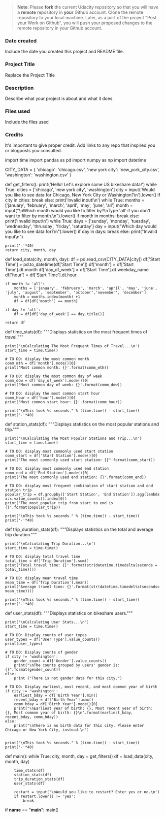 >**Note**: Please **fork** the current Udacity repository so that you will have a **remote** repository in **your** Github account. Clone the remote repository to your local machine. Later, as a part of the project "Post your Work on Github", you will push your proposed changes to the remote repository in your Github account.

### Date created
Include the date you created this project and README file.

### Project Title
Replace the Project Title

### Description
Describe what your project is about and what it does

### Files used
Include the files used

### Credits
It's important to give proper credit. Add links to any repo that inspired you or blogposts you consulted.

import time
import pandas as pd
import numpy as np
import datetime

CITY_DATA = { 'chicago': 'chicago.csv',
              'new york city': 'new_york_city.csv',
              'washington': 'washington.csv' }

def get_filters():
    print('Hello! Let\'s explore some US bikeshare data!')
    while True:
        cities = ['chicago', 'new york city', 'washington']
        city = input('Would you like to see data for Chicago, New York City or Washington?\n').lower()
        if city in cities:
            break
        else: 
            print('Invalid input!\n')
    while True:
        months = ['january', 'february', 'march', 'april', 'may', 'june', 'all']
        month = input("\nWhich month would you like to filter by?\nType 'all' if you don't want to filter by month.\n").lower()
        if month in months:
            break
        else:
            print('Invalid input\n')
    while True:
        days = ['sunday', 'monday', 'tuesday', 'wednesday', 'thrusday', 'friday', 'saturday']
        day = input("Which day would you like to see data for?\n").lower()
        if day in days:
            break
        else: 
            print("Invalid input\n")
        
    print('-'*40)
    return city, month, day


def load_data(city, month, day):
    df = pd.read_csv(CITY_DATA[city])
    df['Start Time'] = pd.to_datetime(df['Start Time'])
    df['month'] = df['Start Time'].dt.month
    df['day_of_week'] = df['Start Time'].dt.weekday_name
    df['hour'] = df['Start Time'].dt.hour
    
    if month != 'all':
        months = ['january', 'february', 'march', 'april', 'may', 'june', 'july', 'august', 'september', 'october','november', 'december']
        month = months.index(month) +1
        df = df[df['month'] == month]
    
    if day != 'all':
        df = df[df['day_of_week'] == day.title()]
    
    return df


def time_stats(df):
    """Displays statistics on the most frequent times of travel."""

    print('\nCalculating The Most Frequent Times of Travel...\n')
    start_time = time.time()

    # TO DO: display the most common month
    comm_mth = df['month'].mode()[0]
    print('Most common month: {}'.format(comm_mth))

    # TO DO: display the most common day of week
    comm_dow = df['day_of_week'].mode()[0]
    print('Most common day of week: {}'.format(comm_dow))
    
    # TO DO: display the most common start hour
    comm_hour = df['hour'].mode()[0]
    print('Most common start hour: {}'.format(comm_hour))

    print("\nThis took %s seconds." % (time.time() - start_time))
    print('-'*40)


def station_stats(df):
    """Displays statistics on the most popular stations and trip."""

    print('\nCalculating The Most Popular Stations and Trip...\n')
    start_time = time.time()

    # TO DO: display most commonly used start station
    comm_start = df['Start Station'].mode()[0] 
    print("The most commonly used start station: {}".format(comm_start))
    
    # TO DO: display most commonly used end station
    comm_end = df['End Station'].mode()[0]
    print("The most commonly used end station: {}".format(comm_end))

    # TO DO: display most frequent combination of start station and end station trip
    popular_trip = df.groupby(['Start Station', 'End Station']).agg(lambda x:x.value_counts().index[0])
    print("The most popular trip from start to end is {}".format(popular_trip))

    print("\nThis took %s seconds." % (time.time() - start_time))
    print('-'*40)


def trip_duration_stats(df):
    """Displays statistics on the total and average trip duration."""

    print('\nCalculating Trip Duration...\n')
    start_time = time.time()

    # TO DO: display total travel time
    total_time = df['Trip Duration'].sum()
    print('Total travel time: {}'.format(str(datetime.timedelta(seconds = total_time))))
    
    # TO DO: display mean travel time
    mean_time = df['Trip Duration'].mean()
    print('Average travel time: {}'.format(str(datetime.timedelta(seconds= mean_time))))

    print("\nThis took %s seconds." % (time.time() - start_time))
    print('-'*40)


def user_stats(df):
    """Displays statistics on bikeshare users."""

    print('\nCalculating User Stats...\n')
    start_time = time.time()

    # TO DO: Display counts of user types
    user_types = df['User Type'].value_counts()
    print(user_types)

    # TO DO: Display counts of gender
    if city != 'washington':
        gender_count = df['Gender'].value_counts()
        print("\nThe counts grouped by users' gender is: {}".format(gender_count))
    else: 
        print ("There is not gender data for this city.")

    # TO DO: Display earliest, most recent, and most common year of birth
    if city != 'washington':
        earliest_bday = df['Birth Year'].min()
        recent_bday = df['Birth Year'].max()
        comm_bday = df['Birth Year'].mode()[0]
        print("\nEarliest year of birth: {}, Most recent year of birth: {}, Most common year of birth: {}\n".format(earliest_bday, recent_bday, comm_bday))
    else: 
        print("\nThere is no birth data for this city. Please enter Chicago or New York City, instead.\n")


    print("\nThis took %s seconds." % (time.time() - start_time))
    print('-'*40)


def main():
    while True:
        city, month, day = get_filters()
        df = load_data(city, month, day)

        time_stats(df)
        station_stats(df)
        trip_duration_stats(df)
        user_stats(df)

        restart = input('\nWould you like to restart? Enter yes or no.\n')
        if restart.lower() != 'yes':
            break


if __name__ == "__main__":
	main()